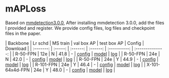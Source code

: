 # mAPLoss
Based on [mmdetection3.0.0](https://github.com/open-mmlab/mmdetection/tree/v3.0.0), After installing mmdetection 3.0.0, add the files I provided and register. We provide config files, log files and checkpoint files in the paper.

| Backbone  | Lr schd |  MS train | val box AP |  test box AP |        Config     |               Download                            |
| :-------: | :-----: | :------: |  :------: | :----------: | :--------------: | 
| R-50-FPN  |   12e   |   N      |     41.8     |   -    |   [config](./configs/maploss/maploss_r50_fpn_1x_coco.py)   |    [model]() \| [log]()  |
| R-50-FPN  |   24e   |   N      |     42.0     |   -    |   [config](./configs/maploss/maploss_r50_fpn_2x_coco.py)   |    [model]() \| [log]()  |
| R-50-FPN  |   24e   |   Y      |     44.9     |   -    |   [config](./configs/maploss/maploss_r50_fpn_ms-2x_coco.py)   |    [model]() \| [log]()  |
| R-101-FPN  |   24e   |   Y      |     46.4     |   -    |   [config](./configs/maploss/maploss_r101_fpn_ms-2x_coco.py)   |    [model]() \| [log]()  |
| X-101-64x4d-FPN  |   24e   |   Y      |     48.0     |   -    |   [config](./configs/maploss/maploss_x101-64x4d_fpn_ms-2x_coco.py)   |    [model]() \| [log]()  |
